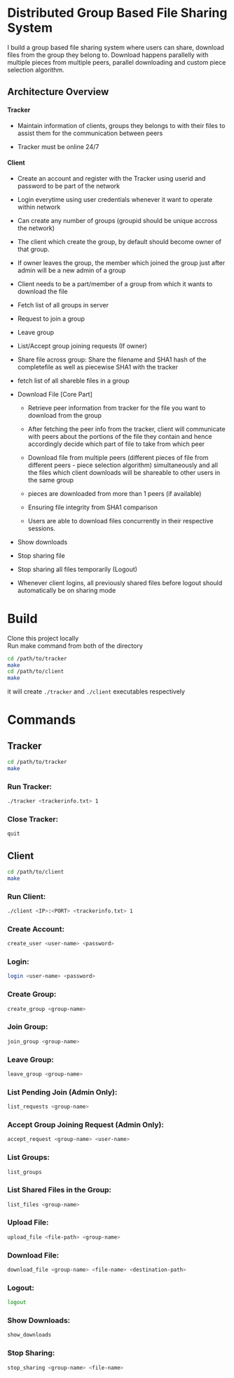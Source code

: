 # Distributed Group Based File Sharing System

I build a group based file sharing system where users can share, download files from the group they belong to. Download happens parallelly with multiple pieces from multiple peers, parallel downloading and custom piece selection algorithm.

## Architecture Overview

#### Tracker

- Maintain information of clients, groups they belongs to with their files to assist them for the communication between peers

- Tracker must be online 24/7

#### Client

- Create an account and register with the Tracker using userid and password to be part of the network

- Login everytime using user credentials whenever it want to operate within network

- Can create any number of groups (groupid should be unique accross the network)

- The client which create the group, by default should become owner of that group.

- If owner leaves the group, the member which joined the group just after admin will be a new admin of a group

- Client needs to be a part/member of a group from which it wants to download the file

- Fetch list of all groups in server

- Request to join a group

- Leave group

- List/Accept group joining requests (If owner)

- Share file across group: Share the filename and SHA1 hash of the completefile as well as piecewise SHA1 with the tracker

- fetch list of all shareble files in a group

- Download File \[Core Part\]

    - Retrieve peer information from tracker for the file you want to download from the group

    - After fetching the peer info from the tracker, client will communicate with peers about the portions of the file they contain and hence accordingly decide which part of file to take from which peer

    - Download file from multiple peers (different pieces of file from different peers - piece selection algorithm) simultaneously and all the files which client downloads will be shareable to other users in the same group

    - pieces are downloaded from more than 1 peers (if available)

    - Ensuring file integrity from SHA1 comparison

    - Users are able to download files concurrently in their respective sessions.

- Show downloads

- Stop sharing file

- Stop sharing all files temporarily (Logout)

- Whenever client logins, all previously shared files before logout should automatically be on sharing mode

# Build
Clone this project locally  
Run make command from both of the directory
```bash
cd /path/to/tracker
make
cd /path/to/client
make
```
it will create `./tracker` and `./client` executables respectively

# Commands

## Tracker

```bash
cd /path/to/tracker
make
```

### Run Tracker:

```bash
./tracker <trackerinfo.txt> 1
```

### Close Tracker:

```bash
quit
```

## Client

```bash
cd /path/to/client
make
```

### Run Client:

```bash
./client <IP>:<PORT> <trackerinfo.txt> 1
```

### Create Account:

```bash
create_user <user-name> <password>
```
### Login:

```bash
login <user-name> <password>
```
### Create Group:

```bash
create_group <group-name>
```
### Join Group:

```bash
join_group <group-name>
```
### Leave Group:

```bash
leave_group <group-name>
```
### List Pending Join (Admin Only):

```bash
list_requests <group-name>
```
### Accept Group Joining Request (Admin Only):

```bash 
accept_request <group-name> <user-name>
```
### List Groups:

```bash
list_groups
```
### List Shared Files in the Group:

```bash
list_files <group-name>
```
### Upload File:

```bash
upload_file <file-path> <group-name>
```
### Download File:

```bash
download_file <group-name> <file-name> <destination-path>
```
### Logout:

```bash
logout
```
### Show Downloads:

```bash
show_downloads
```
### Stop Sharing:

```bash
stop_sharing <group-name> <file-name>
```



